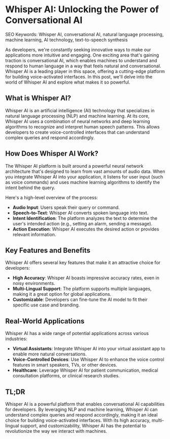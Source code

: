 **Whisper AI: Unlocking the Power of Conversational AI**
================================================================

SEO Keywords: Whisper AI, conversational AI, natural language processing, machine learning, AI technology, text-to-speech synthesis

As developers, we're constantly seeking innovative ways to make our applications more intuitive and engaging. One exciting area that's gaining traction is conversational AI, which enables machines to understand and respond to human language in a way that feels natural and conversational. Whisper AI is a leading player in this space, offering a cutting-edge platform for building voice-activated interfaces. In this post, we'll delve into the world of Whisper AI and explore what makes it so powerful.

**What is Whisper AI?**
------------------------

Whisper AI is an artificial intelligence (AI) technology that specializes in natural language processing (NLP) and machine learning. At its core, Whisper AI uses a combination of neural networks and deep learning algorithms to recognize and interpret human speech patterns. This allows developers to create voice-controlled interfaces that can understand complex queries and respond accordingly.

**How Does Whisper AI Work?**
-----------------------------

The Whisper AI platform is built around a powerful neural network architecture that's designed to learn from vast amounts of audio data. When you integrate Whisper AI into your application, it listens for user input (such as voice commands) and uses machine learning algorithms to identify the intent behind the query.

Here's a high-level overview of the process:

* **Audio Input**: Users speak their query or command.
* **Speech-to-Text**: Whisper AI converts spoken language into text.
* **Intent Identification**: The platform analyzes the text to determine the user's intended action (e.g., setting an alarm, sending a message).
* **Action Execution**: Whisper AI executes the desired action or provides relevant information.

**Key Features and Benefits**
-----------------------------

Whisper AI offers several key features that make it an attractive choice for developers:

* **High Accuracy**: Whisper AI boasts impressive accuracy rates, even in noisy environments.
* **Multi-Lingual Support**: The platform supports multiple languages, making it a great option for global applications.
* **Customizable**: Developers can fine-tune the AI model to fit their specific use case and branding.

**Real-World Applications**
---------------------------

Whisper AI has a wide range of potential applications across various industries:

* **Virtual Assistants**: Integrate Whisper AI into your virtual assistant app to enable more natural conversations.
* **Voice-Controlled Devices**: Use Whisper AI to enhance the voice control features in smart speakers, TVs, or other devices.
* **Healthcare**: Leverage Whisper AI for patient communication, medical consultation platforms, or clinical research studies.

**TL;DR**
----------

Whisper AI is a powerful platform that enables conversational AI capabilities for developers. By leveraging NLP and machine learning, Whisper AI can understand complex queries and respond accordingly, making it an ideal choice for building voice-activated interfaces. With its high accuracy, multi-lingual support, and customizability, Whisper AI has the potential to revolutionize the way we interact with machines.